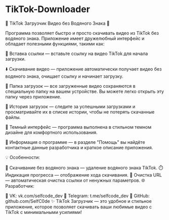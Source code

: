 # TikTok-Downloader

🌟 TikTok Загрузчик Видео без Водяного Знака 🌟

Программа позволяет быстро и просто скачивать видео из TikTok без водяного знака. Приложение имеет дружелюбный интерфейс и обладает полезными функциями, такими как:

🔗 Вставка ссылки — вставьте ссылку на видео TikTok для начала загрузки.

⬇️ Скачивание видео — приложение автоматически получает видео без водяного знака, очищает ссылку и начинает загрузку.

📂 Папка загрузок — все загруженные видео сохраняются в специальную папку на вашем устройстве. Вы можете легко открыть эту папку через приложение.

📜 История загрузок — следите за успешными загрузками и просматривайте их в списке истории, чтобы не потерять скачанные файлы.

🎨 Темный интерфейс — программа выполнена в стильном темном дизайне для комфортного использования.

💬 Информация о программе — в разделе "Помощь" вы найдёте контактные данные разработчика и краткое описание приложения.

💡 Особенности:

🚫 Скачивание без водяного знака — удаление водяного знака TikTok.
⏱️ Индикация прогресса — отображение хода скачивания.
📝 Очистка URL — автоматическая очистка ссылки от ненужных параметров.
🌐 Разработчик:

📌 VK: vk.com/selfcode_dev
📌 Telegram: t.me/selfcode_dev
📌 GitHub: github.com/SelfC0de
✨ TikTok Загрузчик — это удобное и стильное приложение, которое позволяет скачивать ваши любимые видео с TikTok с минимальными усилиями!
